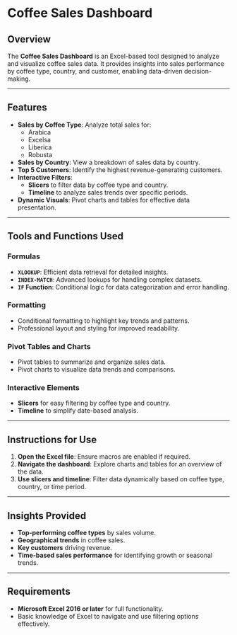 # Coffee Sales Dashboard

## Overview  
The **Coffee Sales Dashboard** is an Excel-based tool designed to analyze and visualize coffee sales data. It provides insights into sales performance by coffee type, country, and customer, enabling data-driven decision-making.

---

## Features  

- **Sales by Coffee Type**: Analyze total sales for:
  - Arabica  
  - Excelsa  
  - Liberica  
  - Robusta  
- **Sales by Country**: View a breakdown of sales data by country.  
- **Top 5 Customers**: Identify the highest revenue-generating customers.  
- **Interactive Filters**:  
  - **Slicers** to filter data by coffee type and country.  
  - **Timeline** to analyze sales trends over specific periods.  
- **Dynamic Visuals**: Pivot charts and tables for effective data presentation.  

---

## Tools and Functions Used  

### Formulas
- **`XLOOKUP`**: Efficient data retrieval for detailed insights.  
- **`INDEX-MATCH`**: Advanced lookups for handling complex datasets.  
- **`IF` Function**: Conditional logic for data categorization and error handling.

### Formatting
- Conditional formatting to highlight key trends and patterns.  
- Professional layout and styling for improved readability.

### Pivot Tables and Charts  
- Pivot tables to summarize and organize sales data.  
- Pivot charts to visualize data trends and comparisons.

### Interactive Elements  
- **Slicers** for easy filtering by coffee type and country.  
- **Timeline** to simplify date-based analysis.

---

## Instructions for Use  

1. **Open the Excel file**: Ensure macros are enabled if required.  
2. **Navigate the dashboard**: Explore charts and tables for an overview of the data.  
3. **Use slicers and timeline**: Filter data dynamically based on coffee type, country, or time period.   

---

## Insights Provided  

- **Top-performing coffee types** by sales volume.  
- **Geographical trends** in coffee sales.  
- **Key customers** driving revenue.  
- **Time-based sales performance** for identifying growth or seasonal trends.  

---

## Requirements  

- **Microsoft Excel 2016 or later** for full functionality.  
- Basic knowledge of Excel to navigate and use filtering options effectively.  


